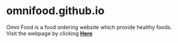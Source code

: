 # omnifood.github.io
Omni Food is a food ordering website which provide healthy foods. <br>
Visit the webpage by clicking <a href="http://sabb1r.me/omnifood.github.io"><b>Here
